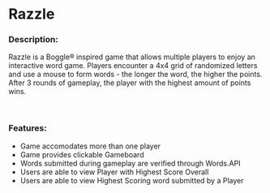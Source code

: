 # Razzle
<h3>Description:</h3>
<p>Razzle is a Boggle&reg; inspired game that allows multiple players to enjoy an interactive word game.  Players encounter a 4x4 grid of randomized letters and use a mouse to form words - the longer the word, the higher the points.  After 3 rounds of gameplay, the player with the highest amount of points wins.</p>
</br>
<h3>Features:</h3>
<ul>
  <li>Game accomodates more than one player</li>
  <li>Game provides clickable Gameboard</li>
  <li>Words submitted during gameplay are verified through Words.API</li>
  <li>Users are able to view Player with Highest Score Overall</li>
  <li>Users are able to view Highest Scoring word submitted by a Player</li>
</ul>